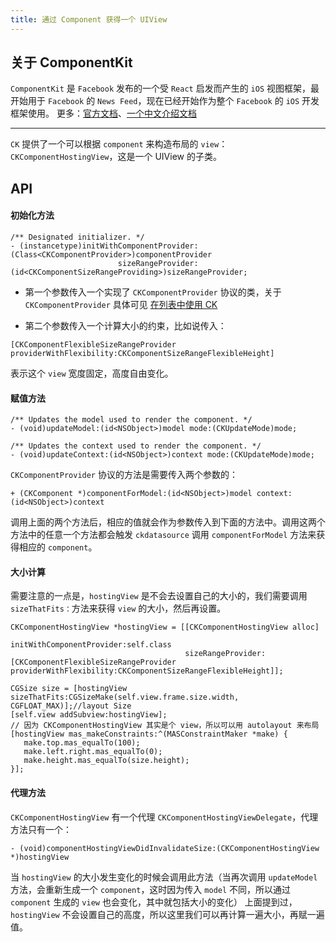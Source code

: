 ```yaml
---
title: 通过 Component 获得一个 UIView
---
```


## 关于 ComponentKit
`ComponentKit` 是 `Facebook` 发布的一个受 `React` 启发而产生的 `iOS` 视图框架，最开始用于 `Facebook` 的 `News Feed`，现在已经开始作为整个 `Facebook` 的 `iOS` 开发框架使用。
更多：[官方文档](http://componentkit.org/)、[一个中文介绍文档](https://segmentfault.com/a/1190000002625560)

-------

`CK` 提供了一个可以根据 `component` 来构造布局的 `view`： `CKComponentHostingView`，这是一个 UIView 的子类。

## API

#### 初始化方法
```
/** Designated initializer. */
- (instancetype)initWithComponentProvider:(Class<CKComponentProvider>)componentProvider
                        sizeRangeProvider:(id<CKComponentSizeRangeProviding>)sizeRangeProvider;
```
* 第一个参数传入一个实现了 `CKComponentProvider` 协议的类，关于 `CKComponentProvider` 具体可见 [在列表中使用 CK](https://linkexin.github.io/notes/%E5%9C%A8%E5%88%97%E8%A1%A8%E4%B8%AD%E4%BD%BF%E7%94%A8-ComponentKit)

* 第二个参数传入一个计算大小的约束，比如说传入：

```
[CKComponentFlexibleSizeRangeProvider providerWithFlexibility:CKComponentSizeRangeFlexibleHeight]
```
表示这个 `view` 宽度固定，高度自由变化。

#### 赋值方法

```
/** Updates the model used to render the component. */
- (void)updateModel:(id<NSObject>)model mode:(CKUpdateMode)mode;

/** Updates the context used to render the component. */
- (void)updateContext:(id<NSObject>)context mode:(CKUpdateMode)mode;
```

`CKComponentProvider` 协议的方法是需要传入两个参数的：

```
+ (CKComponent *)componentForModel:(id<NSObject>)model context:(id<NSObject>)context
```

调用上面的两个方法后，相应的值就会作为参数传入到下面的方法中。调用这两个方法中的任意一个方法都会触发 `ckdatasource` 调用 `componentForModel` 方法来获得相应的 `component`。

#### 大小计算
需要注意的一点是，`hostingView` 是不会去设置自己的大小的，我们需要调用 `sizeThatFits：`方法来获得 `view` 的大小，然后再设置。

```
CKComponentHostingView *hostingView = [[CKComponentHostingView alloc]
                                       initWithComponentProvider:self.class
                                       sizeRangeProvider:[CKComponentFlexibleSizeRangeProvider providerWithFlexibility:CKComponentSizeRangeFlexibleHeight]];
        
CGSize size = [hostingView sizeThatFits:CGSizeMake(self.view.frame.size.width, CGFLOAT_MAX)];//layout Size
[self.view addSubview:hostingView];
// 因为 CKComponentHostingView 其实是个 view，所以可以用 autolayout 来布局
[hostingView mas_makeConstraints:^(MASConstraintMaker *make) {
   make.top.mas_equalTo(100);
   make.left.right.mas_equalTo(0);
   make.height.mas_equalTo(size.height);
}];
```

#### 代理方法
`CKComponentHostingView` 有一个代理 `CKComponentHostingViewDelegate`，代理方法只有一个：

```
- (void)componentHostingViewDidInvalidateSize:(CKComponentHostingView *)hostingView
```

当 `hostingView` 的大小发生变化的时候会调用此方法（当再次调用 `updateModel` 方法，会重新生成一个 `component`，这时因为传入 `model` 不同，所以通过 `component` 生成的 `view` 也会变化，其中就包括大小的变化）
上面提到过，`hostingView` 不会设置自己的高度，所以这里我们可以再计算一遍大小，再赋一遍值。


